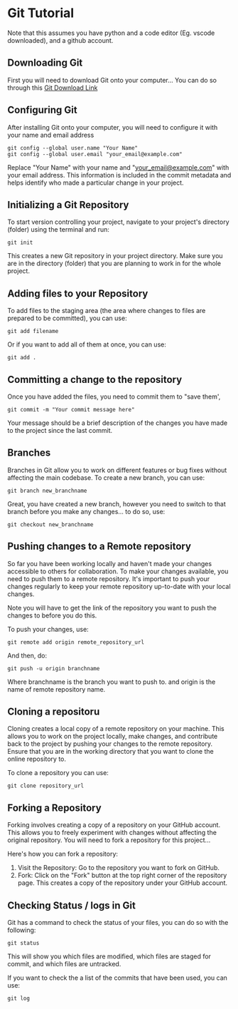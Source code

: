 # Git Tutorial 

Note that this assumes you have python and a code editor (Eg. vscode downloaded), and a github account. 

## Downloading Git 
First you will need to download Git onto your computer... 
You can do so through this [Git Download Link](https://git-scm.com/downloads)

## Configuring Git 
After installing Git onto your computer, you will need to configure it with your name and email address
```
git config --global user.name "Your Name"
git config --global user.email "your_email@example.com"
```
Replace "Your Name" with your name and "your_email@example.com" with your email address.
This information is included in the commit metadata and helps identify who made a particular change in your project.

## Initializing a Git Repository
To start version controlling your project, navigate to your project's directory (folder) using the terminal and run:
```
git init
```
This creates a new Git repository in your project directory. Make sure you are in the directory (folder) that you are planning to work in for the whole project. 

## Adding files to your Repository

To add files to the staging area (the area where changes to files are prepared to be committed), you can use:
```
git add filename
```
Or if you want to add all of them at once, you can use:
```
git add .
```
## Committing a change to the repository 
Once you have added the files, you need to commit them to "save them',
```
git commit -m "Your commit message here"
```
Your message should be a brief description of the changes you have made to the project since the last commit.

## Branches
Branches in Git allow you to work on different features or bug fixes without affecting the main codebase. To create a new branch, you can use:
```
git branch new_branchname
```
Great, you have created a new branch, however you need to switch to that branch before you make any changes... to do so, use: 
```
git checkout new_branchname
```

## Pushing changes to a Remote repository
So far you have been working locally and haven't made your changes accessible to others for collaboration. To make your changes available, you need to push them to a remote repository. 
It's important to push your changes regularly to keep your remote repository up-to-date with your local changes.

Note you will have to get the link of the repository you want to push the changes to before you do this.

To push your changes, use: 
```
git remote add origin remote_repository_url 
```
And then, do:
```
git push -u origin branchname
```
Where branchname is the branch you want to push to. 
and origin is the name of remote repository name. 

## Cloning a repositoru
Cloning creates a local copy of a remote repository on your machine. 
This allows you to work on the project locally, make changes, and contribute back to the project by pushing your changes to the remote repository.
Ensure that you are in the working directory that you want to clone the online repository to. 

To clone a repository you can use: 
```
git clone repository_url
```

## Forking a Repository 
Forking involves creating a copy of a repository on your GitHub account. This allows you to freely experiment with changes without affecting the original repository. 
You will need to fork a repository for this project... 

Here's how you can fork a repository:
1. Visit the Repository: Go to the repository you want to fork on GitHub.
2. Fork: Click on the "Fork" button at the top right corner of the repository page. This creates a copy of the repository under your GitHub account.



## Checking Status / logs in Git 
Git has a command to check the status of your files, you can do so with the following: 
```
git status
```
This will show you which files are modified, which files are staged for commit, and which files are untracked.

If you want to check the a list of the commits that have been used, you can use:
```
git log
```

